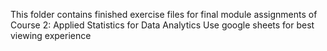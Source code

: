 This folder contains finished exercise files for final module assignments of Course 2: Applied Statistics for Data Analytics
Use google sheets for best viewing experience
